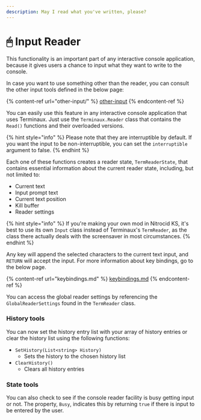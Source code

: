 ```yaml
---
description: May I read what you've written, please?
---
```


# 🖱 Input Reader

This functionality is an important part of any interactive console application, because it gives users a chance to input what they want to write to the console.

In case you want to use something other than the reader, you can consult the other input tools defined in the below page:

{% content-ref url="other-input/" %}
[other-input](other-input/)
{% endcontent-ref %}

You can easily use this feature in any interactive console application that uses Terminaux. Just use the `Terminaux.Reader` class that contains the `Read()` functions and their overloaded versions.

{% hint style="info" %}
Please note that they are interruptible by default. If you want the input to be non-interruptible, you can set the `interruptible` argument to false.
{% endhint %}

Each one of these functions creates a reader state, `TermReaderState`, that contains essential information about the current reader state, including, but not limited to:

* Current text
* Input prompt text
* Current text position
* Kill buffer
* Reader settings

{% hint style="info" %}
If you're making your own mod in Nitrocid KS, it's best to use its own `Input` class instead of Terminaux's `TermReader`, as the class there actually deals with the screensaver in most circumstances.
{% endhint %}

Any key will append the selected characters to the current text input, and `RETURN` will accept the input. For more information about key bindings, go to the below page.

{% content-ref url="keybindings.md" %}
[keybindings.md](keybindings.md)
{% endcontent-ref %}

You can access the global reader settings by referencing the `GlobalReaderSettings` found in the `TermReader` class.

### History tools

You can now set the history entry list with your array of history entries or clear the history list using the following functions:

* `SetHistory(List<string> History)`
  * Sets the history to the chosen history list
* `ClearHistory()`
  * Clears all history entries

### State tools

You can also check to see if the console reader facility is busy getting input or not. The property, `Busy`, indicates this by returning `true` if there is input to be entered by the user.

